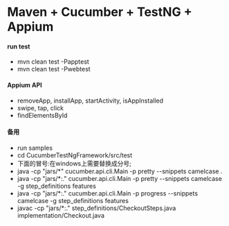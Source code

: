 # Maven + Cucumber + TestNG + Appium


#### run test
* mvn clean test -Papptest
* mvn clean test -Pwebtest

#### Appium API
 * removeApp, installApp, startActivity, isAppInstalled
 * swipe, tap, click
 * findElementsById
 
 #### 备用
 * run samples
 * cd CucumberTestNgFramework/src/test 
* 下面的冒号:在windows上需要替换成分号;
 * java -cp "jars/*" cucumber.api.cli.Main -p pretty --snippets camelcase .
 * java -cp "jars/*:." cucumber.api.cli.Main -p pretty --snippets camelcase -g step_definitions features
 * java -cp "jars/*:." cucumber.api.cli.Main -p progress --snippets camelcase -g step_definitions features
 * javac -cp "jars/*:." step_definitions/CheckoutSteps.java implementation/Checkout.java





